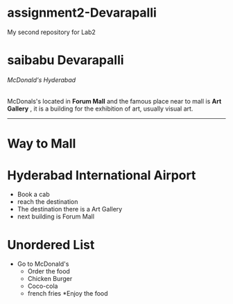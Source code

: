 # assignment2-Devarapalli
My second repository for Lab2

# saibabu Devarapalli
###### McDonald's Hyderabad
McDonals's located in **Forum Mall** and the famous place near to mall is **Art Gallery** , it is a building for the exhibition of art, usually visual art.

---

# Way to Mall
# Hyderabad International Airport
 * Book a cab
 * reach the destination
 * The destination there is a  Art Gallery
 * next building is Forum Mall

 # Unordered List
 * Go to McDonald's
    * Order the food
    * Chicken Burger
    * Coco-cola
    * french fries
 *Enjoy the food
      
